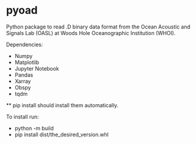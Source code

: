 # pyoad
Python package to read .D binary data format from the Ocean Acoustic and Signals Lab (OASL) at Woods Hole Oceanographic Institution (WHOI).

Dependencies:

- Numpy
- Matplotlib
- Jupyter Notebook
- Pandas
- Xarray
- Obspy
- tqdm

** pip install should install them automatically.

To install run:

- python -m build
- pip install dist/the_desired_version.whl
